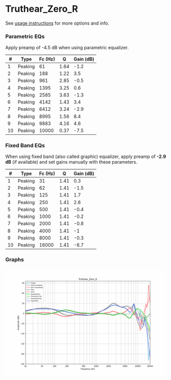 # Truthear_Zero_R
See [usage instructions](https://github.com/jaakkopasanen/AutoEq#usage) for more options and info.

### Parametric EQs
Apply preamp of -4.5 dB when using parametric equalizer.

|   # | Type    |   Fc (Hz) |    Q |   Gain (dB) |
|-----|---------|-----------|------|-------------|
|   1 | Peaking |        61 | 1.64 |        -1.2 |
|   2 | Peaking |       188 | 1.22 |         3.5 |
|   3 | Peaking |       961 | 2.85 |        -0.5 |
|   4 | Peaking |      1395 | 3.25 |         0.6 |
|   5 | Peaking |      2585 | 3.63 |        -1.3 |
|   6 | Peaking |      4142 | 1.43 |         3.4 |
|   7 | Peaking |      6412 | 3.24 |        -2.9 |
|   8 | Peaking |      8995 | 1.56 |         8.4 |
|   9 | Peaking |      9883 | 4.16 |         4.6 |
|  10 | Peaking |     10000 | 0.37 |        -7.5 |

### Fixed Band EQs
When using fixed band (also called graphic) equalizer, apply preamp of **-2.9 dB** (if available) and set gains manually with these parameters.

|   # | Type    |   Fc (Hz) |    Q |   Gain (dB) |
|-----|---------|-----------|------|-------------|
|   1 | Peaking |        31 | 1.41 |         0.3 |
|   2 | Peaking |        62 | 1.41 |        -1.5 |
|   3 | Peaking |       125 | 1.41 |         1.7 |
|   4 | Peaking |       250 | 1.41 |         2.6 |
|   5 | Peaking |       500 | 1.41 |        -0.4 |
|   6 | Peaking |      1000 | 1.41 |        -0.2 |
|   7 | Peaking |      2000 | 1.41 |        -0.8 |
|   8 | Peaking |      4000 | 1.41 |        -1   |
|   9 | Peaking |      8000 | 1.41 |        -0.3 |
|  10 | Peaking |     16000 | 1.41 |        -6.7 |

### Graphs
![](./Truthear_Zero_R.png)
